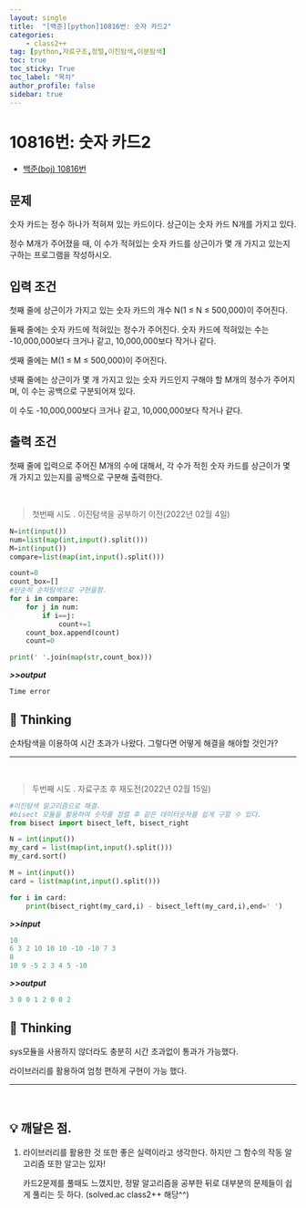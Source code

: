 ```yaml
---
layout: single
title:  "[백준][python]10816번: 숫자 카드2"
categories: 
    - class2++
tag: [python,자료구조,정렬,이진탐색,이분탐색]
toc: true
toc_sticky: True
toc_label: "목차"
author_profile: false
sidebar: true
---
```


# 10816번: 숫자 카드2



* [백준(boj) 10816번](https://www.acmicpc.net/problem/10816)

## 문제

숫자 카드는 정수 하나가 적혀져 있는 카드이다. 상근이는 숫자 카드 N개를 가지고 있다. 

정수 M개가 주어졌을 때, 이 수가 적혀있는 숫자 카드를 상근이가 몇 개 가지고 있는지 구하는 프로그램을 작성하시오.

## 입력 조건

첫째 줄에 상근이가 가지고 있는 숫자 카드의 개수 N(1 ≤ N ≤ 500,000)이 주어진다. 

둘째 줄에는 숫자 카드에 적혀있는 정수가 주어진다. 숫자 카드에 적혀있는 수는 -10,000,000보다 크거나 같고, 10,000,000보다 작거나 같다.

셋째 줄에는 M(1 ≤ M ≤ 500,000)이 주어진다. 

넷째 줄에는 상근이가 몇 개 가지고 있는 숫자 카드인지 구해야 할 M개의 정수가 주어지며, 이 수는 공백으로 구분되어져 있다. 

이 수도 -10,000,000보다 크거나 같고, 10,000,000보다 작거나 같다.

## 출력 조건

첫째 줄에 입력으로 주어진 M개의 수에 대해서, 각 수가 적힌 숫자 카드를 상근이가 몇 개 가지고 있는지를 공백으로 구분해 출력한다.

<br/>

> 첫번째 시도 . 이진탐색을 공부하기 이전(2022년 02월 4일)

 ```python
 N=int(input())
 num=list(map(int,input().split()))
 M=int(input())
 compare=list(map(int,input().split()))
 
 count=0
 count_box=[]
 #단순히 순차탐색으로 구현을함.
 for i in compare:
     for j in num:
         if i==j:
             count+=1
     count_box.append(count)
     count=0
 
 print(' '.join(map(str,count_box)))
 ```

 ***>>output***

 ```python
 Time error
 ```

## 🌝 Thinking

순차탐색을 이용하여 시간 초과가 나왔다. 그렇다면 어떻게 해결을 해야할 것인가?

---

<br/>

> 두번째 시도 . 자료구조 후 재도전(2022년 02월 15일)

 ```python
 #이진탐색 알고리즘으로 해결.
 #bisect 모듈을 활용하여 숫자를 정렬 후 같은 데이터숫자를 쉽게 구할 수 있다.
 from bisect import bisect_left, bisect_right
 
 N = int(input())
 my_card = list(map(int,input().split()))
 my_card.sort()
 
 M = int(input())
 card = list(map(int,input().split()))
 
 for i in card:
     print(bisect_right(my_card,i) - bisect_left(my_card,i),end=' ')
 ```

 ***>>input***

 ```python
 10
 6 3 2 10 10 10 -10 -10 7 3
 8
 10 9 -5 2 3 4 5 -10
 ```

 ***>>output***

 ```python
 3 0 0 1 2 0 0 2
 ```
## 🌝 Thinking

  sys모듈을 사용하지 않더라도 충분히 시간 초과없이 통과가 가능했다.

라이브러리를 활용하여 엄청 편하게 구현이 가능 했다.

---

<br/>

## 💡 깨달은 점.

1. 라이브러리를 활용한 것 또한 좋은 실력이라고 생각한다. 하지만 그 함수의 작동 알고리즘 또한 알고는 있자!

   카드2문제를 풀때도 느꼈지만, 정말 알고리즘을 공부한 뒤로 대부분의 문제들이 쉽게 풀리는 듯 하다. (solved.ac class2++ 해당^^)
